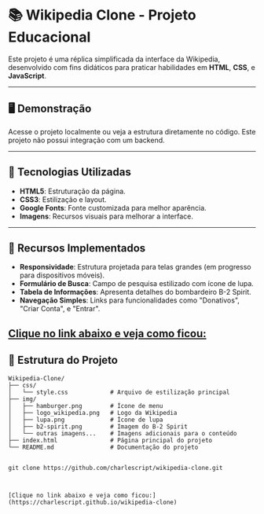 # 📚 **Wikipedia Clone - Projeto Educacional**

Este projeto é uma réplica simplificada da interface da Wikipedia, desenvolvido com fins didáticos para praticar habilidades em **HTML**, **CSS**, e **JavaScript**.

---

## 🖥️ **Demonstração**
Acesse o projeto localmente ou veja a estrutura diretamente no código. Este projeto não possui integração com um backend.

---

## 🧰 **Tecnologias Utilizadas**
- **HTML5**: Estruturação da página.
- **CSS3**: Estilização e layout.
- **Google Fonts**: Fonte customizada para melhor aparência.
- **Imagens**: Recursos visuais para melhorar a interface.

---

## 🌟 **Recursos Implementados**
- **Responsividade**: Estrutura projetada para telas grandes (em progresso para dispositivos móveis).
- **Formulário de Busca**: Campo de pesquisa estilizado com ícone de lupa.
- **Tabela de Informações**: Apresenta detalhes do bombardeiro B-2 Spirit.
- **Navegação Simples**: Links para funcionalidades como "Donativos", "Criar Conta", e "Entrar".

[Clique no link abaixo e veja como ficou:](https://charlescript.github.io/wikipedia-clone)
---

## 📂 **Estrutura do Projeto**
```plaintext
Wikipedia-Clone/
├── css/
│   └── style.css            # Arquivo de estilização principal
├── img/
│   ├── hamburger.png        # Ícone de menu
│   ├── logo_wikipedia.png   # Logo da Wikipedia
│   ├── lupa.png             # Ícone de lupa
│   ├── b2-spirit.png        # Imagem do B-2 Spirit
│   └── outras imagens...    # Imagens adicionais para o conteúdo
├── index.html               # Página principal do projeto
└── README.md                # Documentação do projeto


git clone https://github.com/charlescript/wikipedia-clone.git



[Clique no link abaixo e veja como ficou:](https://charlescript.github.io/wikipedia-clone)
